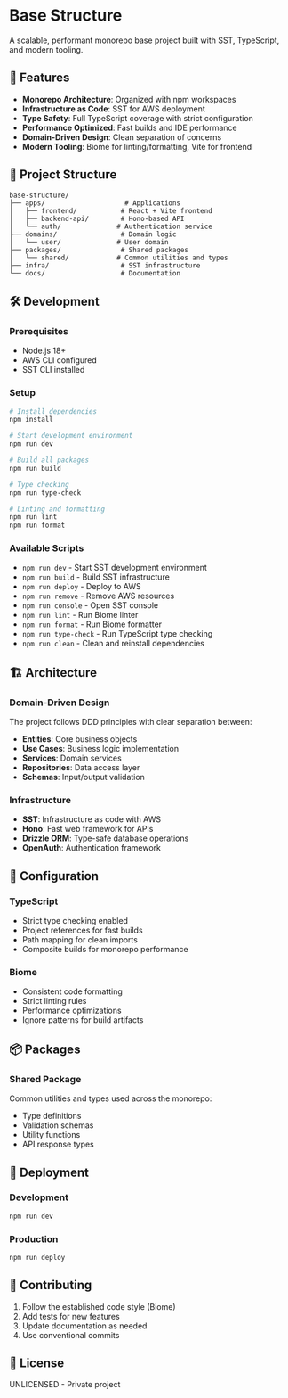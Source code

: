 # Base Structure

A scalable, performant monorepo base project built with SST, TypeScript, and modern tooling.

## 🚀 Features

- **Monorepo Architecture**: Organized with npm workspaces
- **Infrastructure as Code**: SST for AWS deployment
- **Type Safety**: Full TypeScript coverage with strict configuration
- **Performance Optimized**: Fast builds and IDE performance
- **Domain-Driven Design**: Clean separation of concerns
- **Modern Tooling**: Biome for linting/formatting, Vite for frontend

## 📁 Project Structure

```
base-structure/
├── apps/                    # Applications
│   ├── frontend/           # React + Vite frontend
│   ├── backend-api/        # Hono-based API
│   └── auth/              # Authentication service
├── domains/                # Domain logic
│   └── user/              # User domain
├── packages/               # Shared packages
│   └── shared/            # Common utilities and types
├── infra/                  # SST infrastructure
└── docs/                   # Documentation
```

## 🛠️ Development

### Prerequisites

- Node.js 18+
- AWS CLI configured
- SST CLI installed

### Setup

```bash
# Install dependencies
npm install

# Start development environment
npm run dev

# Build all packages
npm run build

# Type checking
npm run type-check

# Linting and formatting
npm run lint
npm run format
```

### Available Scripts

- `npm run dev` - Start SST development environment
- `npm run build` - Build SST infrastructure
- `npm run deploy` - Deploy to AWS
- `npm run remove` - Remove AWS resources
- `npm run console` - Open SST console
- `npm run lint` - Run Biome linter
- `npm run format` - Run Biome formatter
- `npm run type-check` - Run TypeScript type checking
- `npm run clean` - Clean and reinstall dependencies

## 🏗️ Architecture

### Domain-Driven Design

The project follows DDD principles with clear separation between:

- **Entities**: Core business objects
- **Use Cases**: Business logic implementation
- **Services**: Domain services
- **Repositories**: Data access layer
- **Schemas**: Input/output validation

### Infrastructure

- **SST**: Infrastructure as code with AWS
- **Hono**: Fast web framework for APIs
- **Drizzle ORM**: Type-safe database operations
- **OpenAuth**: Authentication framework

## 🔧 Configuration

### TypeScript

- Strict type checking enabled
- Project references for fast builds
- Path mapping for clean imports
- Composite builds for monorepo performance

### Biome

- Consistent code formatting
- Strict linting rules
- Performance optimizations
- Ignore patterns for build artifacts

## 📦 Packages

### Shared Package

Common utilities and types used across the monorepo:

- Type definitions
- Validation schemas
- Utility functions
- API response types

## 🚀 Deployment

### Development

```bash
npm run dev
```

### Production

```bash
npm run deploy
```

## 🤝 Contributing

1. Follow the established code style (Biome)
2. Add tests for new features
3. Update documentation as needed
4. Use conventional commits

## 📄 License

UNLICENSED - Private project
